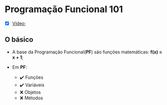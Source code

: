 # Programação Funcional 101
- [x] [Vídeo](https://www.youtube.com/watch?v=GxnbUqPwuKw);

## O básico

- A base da Programação Funcional(**PF**) são funções matemáticas: **f(x) = x + 1**;

- Em **PF**:
  - :heavy_check_mark: Funções
  - :heavy_check_mark: Variáveis
  - :x: Objetos
  - :x: Métodos

